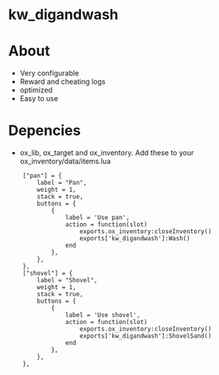 # kw_digandwash

# About
- Very configurable
- Reward and cheating logs
- optimized
- Easy to use
# Depencies
- ox_lib, ox_target and ox_inventory. Add these to your ox_inventory/data/items.lua
```
	["pan"] = {
		label = "Pan",
		weight = 1,
		stack = true,
		buttons = {
			{
				label = 'Use pan',
				action = function(slot)
					exports.ox_inventory:closeInventory()
					exports['kw_digandwash']:Wash()
				end	
			},
		},
	},
	["shovel"] = {
		label = "Shovel",
		weight = 1,
		stack = true,
		buttons = {
			{
				label = 'Use shovel',
				action = function(slot)
					exports.ox_inventory:closeInventory()
					exports['kw_digandwash']:ShovelSand()
				end	
			},
		},
	},
```
